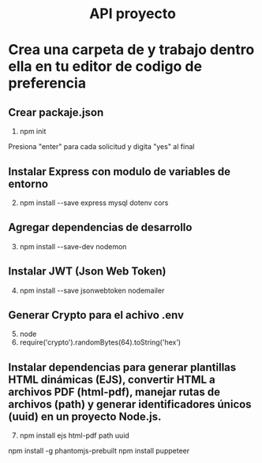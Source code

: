 <center><h1>API proyecto</h1></center>

# Crea una carpeta de y trabajo dentro ella en tu editor de codigo de preferencia

## Crear packaje.json
1. npm init
<p>Presiona "enter" para cada solicitud y digita "yes" al final<p>

## Instalar Express con modulo de variables de entorno
2. npm install --save express mysql dotenv cors

## Agregar dependencias de desarrollo
3. npm install --save-dev nodemon

## Instalar JWT (Json Web Token)
4. npm install --save jsonwebtoken nodemailer 

## Generar Crypto para el achivo .env 
5. node
6. require('crypto').randomBytes(64).toString('hex')

## Instalar dependencias para generar plantillas HTML dinámicas (EJS), convertir HTML a archivos PDF (html-pdf), manejar rutas de archivos (path) y generar identificadores únicos (uuid) en un proyecto Node.js.
7. npm install ejs html-pdf path uuid

npm install -g phantomjs-prebuilt
npm install puppeteer


